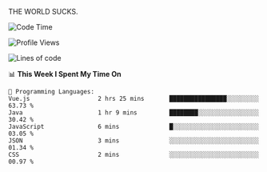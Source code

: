 THE WORLD SUCKS.

<!--START_SECTION:waka-->
![Code Time](http://img.shields.io/badge/Code%20Time-1%2C067%20hrs%2032%20mins-blue)

![Profile Views](http://img.shields.io/badge/Profile%20Views-0-blue)

![Lines of code](https://img.shields.io/badge/From%20Hello%20World%20I%27ve%20Written-1.4%20million%20lines%20of%20code-blue)

📊 **This Week I Spent My Time On** 

```text
💬 Programming Languages: 
Vue.js                   2 hrs 25 mins       ████████████████░░░░░░░░░   63.73 % 
Java                     1 hr 9 mins         ████████░░░░░░░░░░░░░░░░░   30.42 % 
JavaScript               6 mins              █░░░░░░░░░░░░░░░░░░░░░░░░   03.05 % 
JSON                     3 mins              ░░░░░░░░░░░░░░░░░░░░░░░░░   01.34 % 
CSS                      2 mins              ░░░░░░░░░░░░░░░░░░░░░░░░░   00.97 % 
```


<!--END_SECTION:waka-->
